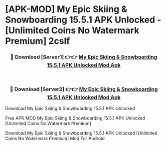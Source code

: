 # [APK-MOD] My Epic  Skiing & Snowboarding 15.5.1 APK Unlocked - [Unlimited Coins No Watermark Premium] 2cslf



<div align="center">
<h3>🔴 Download [Server1] 👉👉 <a href="https://momento.my/?title=My_Epic__Skiing_&_Snowboarding_15.5.1_APK_Unlocked">My Epic  Skiing & Snowboarding 15.5.1 APK Unlocked Mod Apk</a></h3><br>

<h3>🔴 Download [Server2] 👉👉 <a href="https://momento.my/?title=My_Epic__Skiing_&_Snowboarding_15.5.1_APK_Unlocked">My Epic  Skiing & Snowboarding 15.5.1 APK Unlocked Mod Apk</a></h3>
</div>



Download My Epic  Skiing & Snowboarding 15.5.1 APK Unlocked 

Free APK MOD My Epic  Skiing & Snowboarding 15.5.1 APK Unlocked [Unlimited Coins No Watermark Premium]

Download My Epic  Skiing & Snowboarding 15.5.1 APK Unlocked [Unlimited Coins No Watermark Premium] Mod For Android
